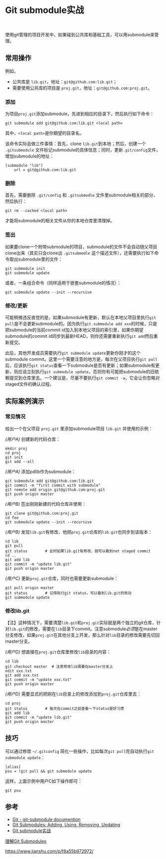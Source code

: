 # Git submodule实战                             

​                                      

使用git管理的项目开发中，如果碰到公共库和基础工具，可以用submodule来管理。

## 常用操作

例如，

- 公共库是 `lib.git`，地址：`git@github.com:lib.git`；
- 需要使用公共库的项目是 `proj.git`，地址：`git@github.com:proj.git`。

### 添加

为项目`proj.git`添加submodule，先进到相应的目录下，然后执行如下命令：

```
git submodule add git@github.com:lib.git <local path>
```

其中，`<local path>`是你期望的目录名。

该命令实际会做三件事情：首先，clone `lib.git`到本地；然后，创建一个 `.gitsubmodule` 文件标记submodule的具体信息；同时，更新`.git/config`文件，增加submodule的地址：

```
[submodule "lib"]
    url = git@github.com:lib.git
```

### 删除

首先，需要删除 `.git/config` 和 `.gitsubmodle` 文件里submodule相关的部分，然后执行：

```
git rm --cached <local path>
```

才能将submodule的相关文件从你的本地仓库里清理掉。

### 签出

如果要clone一个附带submodule的项目，submodule的文件不会自动随父项目clone出来（其实只会clone出 `.gitsubmodle` 这个描述文件），还需要执行如下命令取出submodule里的文件：

```
git submodule init
git submodule update
```

或者，一条组合命令（同样适用于嵌套submodule的情况）：

```
git submodule update --init --recursive
```

### 修改/更新

可能稍微违反直觉的是，如果submodule有更新，默认在本地父项目里执行`git pull`是不会更新submodule的。因为执行`git submodule add xxx`的时候，只是把submodule的当前commit id加入到本地父项目的索引里，如果你期望submodule的commit id同步到最新HEAD，则你还需要重新执行`git add`然后重新提交。

此后，其他开发成员需要执行`git submodule update`更新你刚才的这个submodule commit。这里一个需要注意的地方是，每次在父项目执行`git pull`后，应该执行`git status`查看一下submodule是否有更新；如果submodule有更新，则应该立刻执行`git submodule update`，否则你有可能把submodule的旧依赖提交到仓库里去。一个建议是，尽量不要执行`git commit -a`，它会让你忽略对staged文件的确认过程。

## 实际案例演示

### 常见情况

给出一个在父项目 `proj.git` 里添加submodule项目 `lib.git` 并使用的示例：

*(用户A)* 创建新的代码仓库：

```
mkdir proj
cd proj
git init
git add --all
```

*(用户A)* 添加pdlib作为submodule：

```
git submodule add git@github.com:lib.git
git commit -m "first commit with submodule"
git remote add origin git@github.com:proj.git
git push origin master
```

*(用户B)* 签出刚刚新建的代码仓库并使用：

```
git clone git@github.com:proj.git
cd foo
git submodule update --init --recursive
```

*(用户B)* 发现`lib.git`有修改，他把`proj.git`仓库的`lib.git`也同步到该版本：

```
cd lib
git pull
git status        # 此时如果lib.git有修改，就可以看到not staged commit
cd ..
git add lib
git commit -m "update lib.git"
git push origin master
```

*(用户C)* 更新`proj.git`仓库，同时也需要更新submodule：

```
git pull origin master
git status        # 记得执行git status，可以看到lib.git的改动
git submodule update
```

### 修改lib.git

【注】这种情况下，需要清楚`lib.git`和`proj.git`实际就是两个独立的git仓库，针对`lib.git`的修改，需要在`lib`目录下commit。注意submodule*必须*是在master分支修改，如果`proj.git`在其他分支上开发，那么针对`lib`目录的修改需要先切回master分支。

*(用户D)* 想直接在`proj.git`仓库里修改`lib`目录的内容：

```
cd lib
git checkout master  # 注意修改lib需要在master分支上
edit xxx.txt
git add xxx.txt
git commit -m "update xxx.txt"
git push origin master
```

*(用户D)* 需要显式的把刚在`lib`目录上的修改添加到`proj.git`仓库里去：

```
cd proj
git status        # 每次在commit之前查看一下status是好习惯
git add lib
git commit -m "update lib.git"
git push origin master
```

## 技巧

可以通过修改 `~/.gitconfig` 简化一些操作，比如每次`git pull`完自动执行`git submodule update`：

```
[alias]
psu = !git pull && git submodule update
```

这样，上面示例中用户C如下操作即可：

```
git psu
```

## 参考

- [Git - git-submodule documention](http://git-scm.com/docs/git-submodule)
- [Git Submodules: Adding, Using, Removing, Updating](https://chrisjean.com/git-submodules-adding-using-removing-and-updating/)
- [Git submodule实战 ](http://blog.jqian.net/post/git-submodule.html)



[理解Git Submodules](http://www.ayqy.net/blog/%E7%90%86%E8%A7%A3git-submodules/)

https://www.jianshu.com/p/f8a55b972972/



